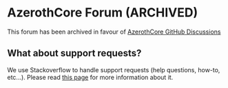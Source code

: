 # AzerothCore Forum (ARCHIVED)

This forum has been archived in favour of [AzerothCore GitHub Discussions](https://github.com/azerothcore/azerothcore-wotlk/discussions)

## What about support requests?

We use Stackoverflow to handle support requests (help questions, how-to, etc...). Please read [this page](http://www.azerothcore.org/wiki/How-to-ask-for-help) for more information about it.
